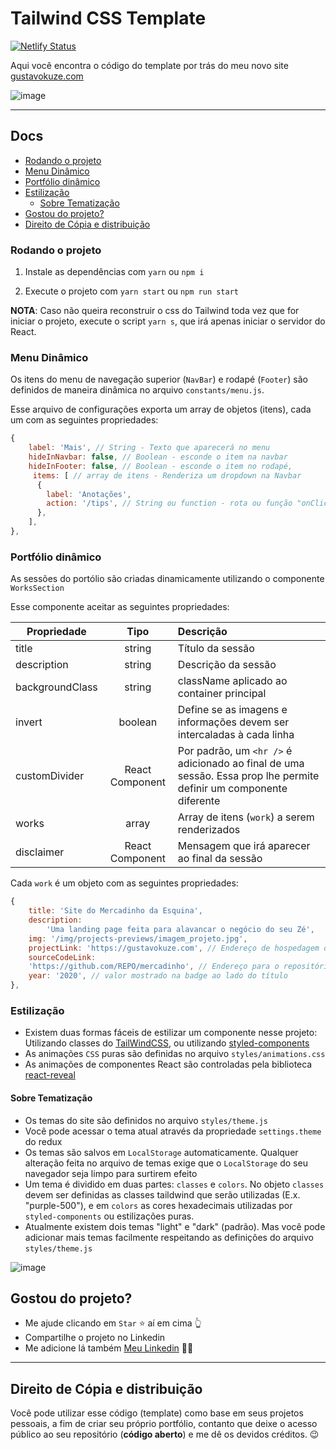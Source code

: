 # Tailwind CSS Template

[![Netlify Status](https://api.netlify.com/api/v1/badges/81727ed8-0b52-4733-8e65-4af7ecba803b/deploy-status)](https://app.netlify.com/sites/gustavokuze/deploys)

Aqui você encontra o código do template por trás do meu novo site [gustavokuze.com](https://gustavokuze.com/)

![image](https://user-images.githubusercontent.com/25889391/95685549-ea7a8a80-0bce-11eb-9d4a-3fa47115f7eb.png)
____

## Docs

- [Rodando o projeto](#rodando-o-projeto)
- [Menu Dinâmico](#menu-dinâmico)
- [Portfólio dinâmico](#portfólio-dinâmico)
- [Estilização](#estilização)
  - [Sobre Tematização](#sobre-tematização)
- [Gostou do projeto?](#gostou-do-projeto)
- [Direito de Cópia e distribuição](#direito-de-cópia-e-distribuição)

### Rodando o projeto

1. Instale as dependências com `yarn` ou `npm i`

2. Execute o projeto com `yarn start` ou `npm run start`

**NOTA**: Caso não queira reconstruir o css do Tailwind toda vez que for iniciar o projeto, execute o script `yarn s`, que irá apenas iniciar o servidor do React.

### Menu Dinâmico

Os itens do menu de navegação superior (`NavBar`) e rodapé (`Footer`) são definidos de maneira dinâmica no arquivo `constants/menu.js`. 

Esse arquivo de configurações exporta um array de objetos (itens), cada um com as seguintes propriedades:

``` javascript
{
    label: 'Mais', // String - Texto que aparecerá no menu
    hideInNavbar: false, // Boolean - esconde o item na navbar
    hideInFooter: false, // Boolean - esconde o item no rodapé,
     items: [ // array de itens - Renderiza um dropdown na Navbar
      {
        label: 'Anotações',
        action: '/tips', // String ou function - rota ou função "onClick"
      },
    ],
},
```
### Portfólio dinâmico

As sessões do portólio são criadas dinamicamente utilizando o componente `WorksSection`

Esse componente aceitar as seguintes propriedades:

| Propriedade     |     Tipo      | Descrição |
| --------------- | :-----------: | :-------- |
| title           |   string    |       Título da sessão  |
| description     |   string    |        Descrição da sessão |
| backgroundClass |   string    |        className aplicado ao container principal |
| invert          |   boolean    |        Define se as imagens e informações devem ser intercaladas à cada linha |
| customDivider   |   React Component    |        Por padrão, um `<hr />` é adicionado ao final de uma sessão. Essa prop lhe permite definir um componente diferente |
| works           |   array    |        Array de itens (`work`) a serem renderizados |
| disclaimer      |   React Component    |        Mensagem que irá aparecer ao final da sessão |

Cada `work` é um objeto com as seguintes propriedades:

``` javascript
{
    title: 'Site do Mercadinho da Esquina',
    description:
        'Uma landing page feita para alavancar o negócio do seu Zé',
    img: '/img/projects-previews/imagem_projeto.jpg',
    projectLink: 'https://gustavokuze.com', // Endereço de hospedagem do projeto
    sourceCodeLink:
    'https://github.com/REPO/mercadinho', // Endereço para o repositório do projeto. Caso não seja informado, o botão "Ver código" não é renderizado
    year: '2020', // valor mostrado na badge ao lado do título
},

```
### Estilização

- Existem duas formas fáceis de estilizar um componente nesse projeto: Utilizando classes do [TailWindCSS](https://tailwindcss.com/), ou utilizando [styled-components](https://styled-components.com/)
- As animações `CSS` puras são definidas no arquivo `styles/animations.css`
- As animações de componentes React são controladas pela biblioteca [react-reveal](https://www.react-reveal.com/)

#### Sobre Tematização

- Os temas do site são definidos no arquivo `styles/theme.js`
- Você pode acessar o tema atual através da propriedade `settings.theme` do redux
- Os temas são salvos em `LocalStorage` automaticamente. Qualquer alteração feita no arquivo de temas exige que o `LocalStorage` do seu navegador seja limpo para surtirem efeito
- Um tema é dividido em duas partes: `classes` e `colors`. No objeto `classes` devem ser definidas as classes taildwind que serão utilizadas (E.x. "purple-500"), e em `colors` as cores hexadecimais utilizadas por `styled-components` ou estilizações puras.
- Atualmente existem dois temas "light" e "dark" (padrão). Mas você pode adicionar mais temas facilmente respeitando as definições do arquivo `styles/theme.js`

![image](https://user-images.githubusercontent.com/25889391/95685565-f9613d00-0bce-11eb-8133-c4edad5c0446.png)

## Gostou do projeto?

- Me ajude clicando em `Star` ⭐ aí em cima 👆
- Compartilhe o projeto no Linkedin
- Me adicione lá também [Meu Linkedin](https://www.linkedin.com/in/gustavo-kuze) 🙋‍♂️

____

## Direito de Cópia e distribuição

Você pode utilizar esse código (template) como base em seus projetos pessoais, a fim de criar seu próprio portfólio, contanto que deixe o acesso público ao seu repositório  (**código aberto**) e me dê os devidos créditos. 😉
